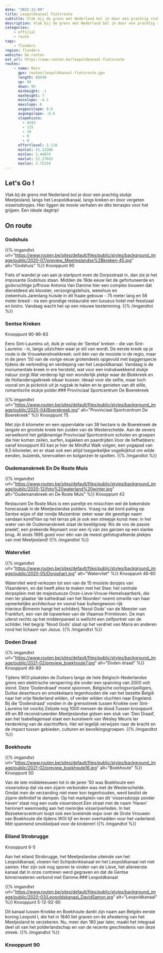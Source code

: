 ```yaml
---
date: "2022-11-09"
title: Leopoldkanaal Fietsroute
subtitle: Vlak bij de grens met Nederland bol je door een prachtig stukje Meetjesland, langs het Leopoldkanaal, langs kreken en door vergeten vissersdorpjes
description: Vlak bij de grens met Nederland bol je door een prachtig stukje Meetjesland, langs het Leopoldkanaal, langs kreken en door vergeten vissersdorpjes
categories:
    - official
    - route
tags:
    - flanders
region: flanders
website: be.routen
ext_url: https://www.routen.be/leopoldkanaal-fietsroute
routes:
    - name: Main
      gpx: routen/leopoldkanaal-fietsroute.gpx
      length: 60540
      up: 94
      down: 94
      minheight: -1
      maxheight: 7
      minslope: -4.1
      maxslope: 6
      avgposslope: 0.6
      avgnegslope: -0.6
      slopehisto:
        - 4243
        - 115
        - 70
        - 0
        - 0
      effortlevel: 2.118
      minlat: 51.22306
      minlon: 3.44674
      maxlat: 51.27643
      maxlon: 3.75154
---
```


## Let's Go ! 

Vlak bij de grens met Nederland bol je door een prachtig stukje Meetjesland, langs het Leopoldkanaal, langs kreken en door vergeten vissersdorpjes. Hier liggen de mooie verhalen en dito terrasjes voor het grijpen. Een ideale dagtrip!

## On route

### Godshuis

{{% imgandtxt url="https://www.routen.be/sites/default/files/public/styles/background_image/public/2020-07/preview_Meetjeslandse%2Bkreken-45.jpg" alt="Godshuis" %}}
Knooppunt 90

Fiets of wandel je van aan je startpunt even de Dorpsstraat in, dan zie je het imposante Godshuis staan. Midden de 19de eeuw liet de gefortuneerde en godvruchtige juffrouw Antonia Van Damme hier een complex bouwen dat dienstdeed als klooster, verzorgingstehuis, weeshuis en ziekenhuis.Jarenlang huisde in dit fraaie gebouw - 75 meter lang en 56 meter breed - na een grondige restauratie een luxueus hotel met feestzaal en bistro. Vandaag wacht het op een nieuwe bestemming.
{{% /imgandtxt %}}

### Sentse Kreken

Knooppunt 90-86-83

Eens Sint-Laureins uit, duik je volop de ‘Sentse’ kreken - die van Sint-Laureins - in, langs uitzichten waar je stil van wordt. De eerste kreek op je route is de Vrouwkenshoekkreek: ooit één van de mooiste in de regio, maar in de jaren ’50 van de vorige eeuw grotendeels opgevuld met baggerspecie tijdens de verbreding en verdieping van het Leopoldkanaal. Vandaag is de monumentale kreek in ere hersteld, wat voor een indrukwekkend stukje natuur zorgt.Wat verderop ligt een wonderlijk plekje waar de Blokkreek en de Hollandersgatkreek elkaar kussen. Ideaal voor die selfie, maar toch vooral om je picknick uit je rugzak te halen en te genieten van dit stille, romantische stukje polder.### Provinciaal Sportcentrum De Boerekreek

{{% imgandtxt url="https://www.routen.be/sites/default/files/public/styles/background_image/public/2020-04/Boerekreek.jpg" alt="Provinciaal Sportcentrum De Boerekreek" %}}
Knooppunt 75

Met zijn 6 kilometer en een oppervlakte van 38 hectare is de Boerekreek de langste en grootste kreek ten zuiden van de Westerschelde. Aan de oevers verwelkomt het gelijknamige Provinciaal Sportcentrum scholen en groepen die hier komen zeilen, surfen, kajakken en paardrijden.Voor de liefhebbers: vanaf knooppunt 83 kan je hier de Mindful Walk volgen, een yogapad van 9,5 kilometer, en er staat ook een altijd toegankelijke vogelkijkhut om wilde eenden, buizerds, torenvalken en kolganzen te spotten.
{{% /imgandtxt %}}

### Oudemanskreek En De Roste Muis

{{% imgandtxt url="https://www.routen.be/sites/default/files/public/styles/background_image/public/2020-12/foto%20waterland%20winter.jpg" alt="Oudemanskreek en De Roste Muis" %}}
Knooppunt 43

Restaurant De Roste Muis is een pareltje en misschien wel de bekendste horecazaak in de Meetjeslandse polders. Vraag na dat bord paling op Sentse wijze of dat rondje Muizenbier zeker waar die geestige naam vandaan komt!Van op het terras pik je ook een streepje kunst mee: in het water van de Oudemanskreek staat de beeldgroep ‘Als de vos de passie preekt’, een prekende Reynaert voor een rij van zes ganzen op een slanke brug. Al sinds 1995 goed voor één van de meest gefotografeerde plekjes van met Meetjesland!
{{% /imgandtxt %}}

### Watervliet

{{% imgandtxt url="https://www.routen.be/sites/default/files/public/styles/background_image/public/2020-05/Dorpshart.jpg" alt="Watervliet" %}}
Knooppunt 46-60

Watervliet werd verkozen tot een van de 15 mooiste dorpjes van Vlaanderen, en dat heeft alles te maken met het Stee: het centrale dorpsplein met de majestueuze Onze-Lieve-Vrouw-Hemelvaartkerk, die men ter plaatse ‘de kathedraal van het Noorden’ noemt omwille van haar opmerkelijke architectuur en vooral haar buitengewoon rijk interieur.Binnenin hangt het schilderij ‘Nood Gods’ van de Meester van Frankfurt, een van dé topwerken van de Vlaamse Primitieven. De man uiterst rechts op het middenpaneel is wellicht een zelfportret van de schilder. Het begrip 'Nood Gods' slaat op het verdriet van Maria en anderen rond het lichaam van Jezus.
{{% /imgandtxt %}}

### Doden Draad

{{% imgandtxt url="https://www.routen.be/sites/default/files/public/styles/background_image/public/2021-02/preview_boekhoute7.jpg" alt="Doden draad" %}}
Knooppunt 49-89

Tijdens WOI plaatsten de Duitsers langs de hele Belgisch-Nederlandse grens een elektrische versperring die onder een spanning van 2000 volt stond. Deze ‘Dodendraad’ moest spionnen, Belgische oorlogsvrijwilligers, Duitse deserteurs en smokkelaars tegenhouden die van het bezette België naar het vrije Nederland wilden, of verder wilden vluchten naar Engeland. Bij die ‘Dodendraad’ vonden in de grensstreek tussen Knokke over Sint-Laureins tot voorbij Zelzate nog 1000 mensen de dood.Tussen knooppunt 49 en 89 reconstrueerden Meetjeslandse gidsen een stuk van ‘Den Draad’, aan het Isabellagemaal staat een kunstwerk van Wesley Meuris ter herdenking van de slachtoffers. Het wil tegelijk verwijzen naar de kracht en de impact tussen gebieden, culturen en bevolkingsgroepen.
{{% /imgandtxt %}}

### Boekhoute

{{% imgandtxt url="https://www.routen.be/sites/default/files/public/styles/background_image/public/2021-02/preview_boekhoute16.jpg" alt="Boekhoute" %}}
Knooppunt 50

Van de late middeleeuwen tot in de jaren ‘50 was Boekhoute een vissersdorp dat via een zijarm verbonden was met de Westerschelde. Omdat men de verzanding niet meer kon tegenhouden, werd beslist de zijarm definitief te dempen. Op het markplein van dit ‘vissersdorpje zonder haven’ staat nog een oude vissersboot.Een straat met de naam ‘Haven’ herinnert weemoedig aan het roemrijke visserijverleden. In het Bezoekerscentrum loopt ook een boeiende expo over de Grote Vrouwen van Boekhoute die tijdens WOI lijf en leven overhadden voor het vaderland. Mét spannend smokkelpad voor de kinderen!
{{% /imgandtxt %}}

### Eiland Strobrugge

Knooppunt 6-5

Aan het eiland Strobrugge, het Meetjeslandse uiteinde van het Leopoldkanaal, vloeien het Schipdonkkanaal en het Leopoldkanaal net niet samen. Hier zijn ook nog sporen te vinden van de Lieve, het allereerste kanaal dat in onze contreien werd gegraven en dat de Gentse binnenwateren verbond met Damme.### Leopoldkanaal

{{% imgandtxt url="https://www.routen.be/sites/default/files/public/styles/background_image/public/2020-03/Leopoldskanaal_DavidSamyn.jpg" alt="Leopoldkanaal" %}}
Knooppunt 5-12-92-90

Dit kanaal tussen Knokke en Boekhoute dankt zijn naam aan Belgiës eerste koning Leopold I, die het in 1840 liet graven om de afwatering van het Meetjesland te verzekeren. Nu, meer dan 180 jaar later, maakt het integraal deel uit van het polderlandschap en van de recente geschiedenis van deze streek.
{{% /imgandtxt %}}

### Knooppunt 90


